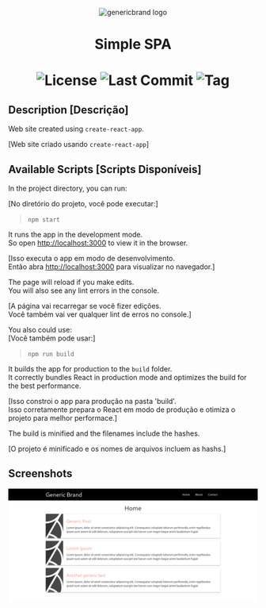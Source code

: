 <p align="center">
  <img src='https://github.com/rob-ec/poketimes/blob/master/public/favicon.ico' alt='genericbrand logo' />
</p>
<h1 align="center">Simple SPA</h1>
<h1 align="center">
  <img src="https://img.shields.io/github/license/rob-ec/genericbrand-spa" alt="License"/>
  <img src="https://img.shields.io/github/last-commit/rob-ec/genericbrand-spa" alt="Last Commit"/>
  <img src="https://img.shields.io/github/v/tag/rob-ec/genericbrand-spa?include_prereleases" alt="Tag"/>
</h1>

Description [Descrição]
---
Web site created using `create-react-app`.<br />

[Web site criado usando `create-react-app`]

Available Scripts [Scripts Disponíveis]
---
In the project directory, you can run:<br />

[No diretório do projeto, você pode executar:]

> `npm start`

It runs the app in the development mode.<br />
So open [http://localhost:3000](http://localhost:3000) to view it in the browser.<br />

[Isso executa o app em modo de desenvolvimento.<br />
Então abra [http://localhost:3000](http://localhost:3000) para visualizar no navegador.]<br />

The page will reload if you make edits.<br />
You will also see any lint errors in the console.<br />

[A página vai recarregar se você fizer edições.<br />
Você também vai ver qualquer lint de erros no console.]<br />

You also could use:<br />
[Você também pode usar:]

> `npm run build`

It builds the app for production to the `build` folder.<br />
It correctly bundles React in production mode and optimizes the build for the best performance.<br />

[Isso constroi o app para produção na pasta 'build'.<br />
Isso corretamente prepara o React em modo de produção e otimiza o projeto para melhor performace.]<br />

The build is minified and the filenames include the hashes.<br />

[O projeto é minificado e os nomes de arquivos incluem as hashs.]<br />

Screenshots
---
![Screenshot](https://github.com/rob-ec/genericbrand-spa/blob/master/preview/screenshot.png)
